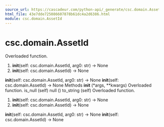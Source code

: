 ```yaml
---
source_url: https://cascadeur.com/python-api/_generate/csc.domain.AssetId.html
html_file: 43e7dde725086607878b61dc4a2d6386.html
module: csc.domain.AssetId
---
```


# csc.domain.AssetId 

Overloaded function.
1. __init__(self: csc.domain.AssetId, arg0: str) -> None
2. __init__(self: csc.domain.AssetId) -> None

__init__(self: csc.domain.AssetId, arg0: str) -> None __init__(self: csc.domain.AssetId) -> None Methods __init__ (*args, **kwargs) Overloaded function. is_null (self) null () to_string (self) Overloaded function.
1. __init__(self: csc.domain.AssetId, arg0: str) -> None
2. __init__(self: csc.domain.AssetId) -> None

__init__(self: csc.domain.AssetId, arg0: str) -> None __init__(self: csc.domain.AssetId) -> None